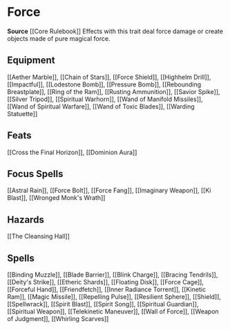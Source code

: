 ﻿---
id: '75'
name: Force
rarity: Common
source: '[[DATABASE/source/Core Rulebook|Core Rulebook]]'
trait:
- Force
type: Trait

---
# Force

**Source** [[Core Rulebook]] 
Effects with this trait deal force damage or create objects made of pure magical force.

## Equipment

[[Aether Marble]], [[Chain of Stars]], [[Force Shield]], [[Highhelm Drill]], [[Impactful]], [[Lodestone Bomb]], [[Pressure Bomb]], [[Rebounding Breastplate]], [[Ring of the Ram]], [[Rusting Ammunition]], [[Savior Spike]], [[Silver Tripod]], [[Spiritual Warhorn]], [[Wand of Manifold Missiles]], [[Wand of Spiritual Warfare]], [[Wand of Toxic Blades]], [[Warding Statuette]]

## Feats

[[Cross the Final Horizon]], [[Dominion Aura]]

## Focus Spells

[[Astral Rain]], [[Force Bolt]], [[Force Fang]], [[Imaginary Weapon]], [[Ki Blast]], [[Wronged Monk's Wrath]]

## Hazards

[[The Cleansing Hall]]

## Spells

[[Binding Muzzle]], [[Blade Barrier]], [[Blink Charge]], [[Bracing Tendrils]], [[Deity's Strike]], [[Etheric Shards]], [[Floating Disk]], [[Force Cage]], [[Forceful Hand]], [[Friendfetch]], [[Inner Radiance Torrent]], [[Kinetic Ram]], [[Magic Missile]], [[Repelling Pulse]], [[Resilient Sphere]], [[Shield]], [[Spellwrack]], [[Spirit Blast]], [[Spirit Song]], [[Spiritual Guardian]], [[Spiritual Weapon]], [[Telekinetic Maneuver]], [[Wall of Force]], [[Weapon of Judgment]], [[Whirling Scarves]]